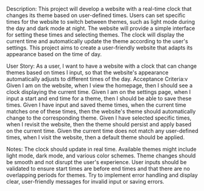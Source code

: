 Description:
This project will develop a website with a real-time clock that changes its theme based on user-defined times. Users can set specific times for the website to switch between themes, such as light mode during the day and dark mode at night. The website will provide a simple interface for setting these times and selecting themes. The clock will display the current time and automatically update the theme according to the user's settings. This project aims to create a user-friendly website that adapts its appearance based on the time of day.
	
User Story:
As a user, I want to have a website with a clock that can change themes based on times I input, so that the website's appearance automatically adjusts to different times of the day.
Acceptance Criteria:v
Given I am on the website, when I view the homepage, then I should see a clock displaying the current time.
Given I am on the settings page, when I input a start and end time for a theme, then I should be able to save these times.
Given I have input and saved theme times, when the current time matches one of these times, then the website's theme should automatically change to the corresponding theme.
Given I have selected specific times, when I revisit the website, then the theme should persist and apply based on the current time.
Given the current time does not match any user-defined times, when I visit the website, then a default theme should be applied.

Notes:
The clock should update in real time.
Available themes might include light mode, dark mode, and various color schemes.
Theme changes should be smooth and not disrupt the user's experience.
User inputs should be validated to ensure start times are before end times and that there are no overlapping periods for themes.
Try to implement error handling and display clear, user-friendly messages for invalid input or saving errors.

